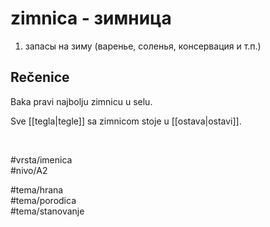 # zimnica - зимница

1. запасы на зиму (варенье, соленья, консервация и т.п.)

## Rečenice

Baka pravi najbolju zimnicu u selu.

Sve [[tegla|tegle]] sa zimnicom stoje u [[ostava|ostavi]].

<br>

#vrsta/imenica  
#nivo/A2  

#tema/hrana  
#tema/porodica  
#tema/stanovanje  
